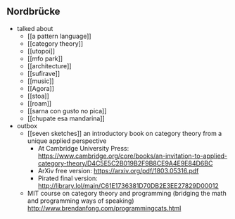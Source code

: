 ## Nordbrücke

- talked about 
  - [[a pattern language]]  
  - [[category theory]]  
  - [[utopoi]]
  - [[mfo park]]
  - [[architecture]]
  - [[sufirave]]
  - [[music]]
  - [[Agora]]
  - [[stoa]]
  - [[roam]]
  - [[sarna con gusto no pica]]
  - [[chupate esa mandarina]]
- outbox
  - [[seven sketches]] an introductory book on category theory from a unique applied perspective
    - At Cambridge University Press: https://www.cambridge.org/core/books/an-invitation-to-applied-category-theory/D4C5E5C2B019B2F9B8CE9A4E9E84D6BC
    - ArXiv free version: https://arxiv.org/pdf/1803.05316.pdf
    - Pirated final version: http://library.lol/main/C61E1736381D70DB2E3EE27829D00012
  - MIT course on category theory and programming (bridging the math and programming ways of speaking)
      http://www.brendanfong.com/programmingcats.html
